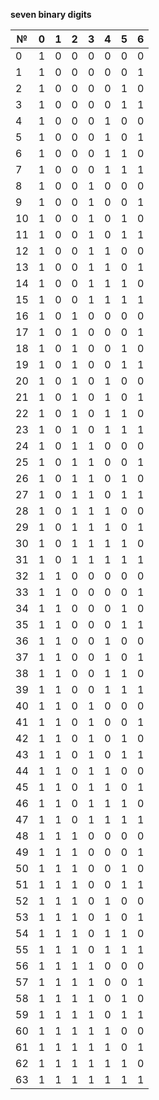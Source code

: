 **seven binary digits**

|  № | 0 | 1 | 2 | 3 | 4 | 5 | 6 |
|----|---|---|---|---|---|---|---|
|  0 | 1 | 0 | 0 | 0 | 0 | 0 | 0 |
|  1 | 1 | 0 | 0 | 0 | 0 | 0 | 1 |
|  2 | 1 | 0 | 0 | 0 | 0 | 1 | 0 |
|  3 | 1 | 0 | 0 | 0 | 0 | 1 | 1 |
|  4 | 1 | 0 | 0 | 0 | 1 | 0 | 0 |
|  5 | 1 | 0 | 0 | 0 | 1 | 0 | 1 |
|  6 | 1 | 0 | 0 | 0 | 1 | 1 | 0 |
|  7 | 1 | 0 | 0 | 0 | 1 | 1 | 1 |
|  8 | 1 | 0 | 0 | 1 | 0 | 0 | 0 |
|  9 | 1 | 0 | 0 | 1 | 0 | 0 | 1 |
| 10 | 1 | 0 | 0 | 1 | 0 | 1 | 0 |
| 11 | 1 | 0 | 0 | 1 | 0 | 1 | 1 |
| 12 | 1 | 0 | 0 | 1 | 1 | 0 | 0 |
| 13 | 1 | 0 | 0 | 1 | 1 | 0 | 1 |
| 14 | 1 | 0 | 0 | 1 | 1 | 1 | 0 |
| 15 | 1 | 0 | 0 | 1 | 1 | 1 | 1 |
| 16 | 1 | 0 | 1 | 0 | 0 | 0 | 0 |
| 17 | 1 | 0 | 1 | 0 | 0 | 0 | 1 |
| 18 | 1 | 0 | 1 | 0 | 0 | 1 | 0 |
| 19 | 1 | 0 | 1 | 0 | 0 | 1 | 1 |
| 20 | 1 | 0 | 1 | 0 | 1 | 0 | 0 |
| 21 | 1 | 0 | 1 | 0 | 1 | 0 | 1 |
| 22 | 1 | 0 | 1 | 0 | 1 | 1 | 0 |
| 23 | 1 | 0 | 1 | 0 | 1 | 1 | 1 |
| 24 | 1 | 0 | 1 | 1 | 0 | 0 | 0 |
| 25 | 1 | 0 | 1 | 1 | 0 | 0 | 1 |
| 26 | 1 | 0 | 1 | 1 | 0 | 1 | 0 |
| 27 | 1 | 0 | 1 | 1 | 0 | 1 | 1 |
| 28 | 1 | 0 | 1 | 1 | 1 | 0 | 0 |
| 29 | 1 | 0 | 1 | 1 | 1 | 0 | 1 |
| 30 | 1 | 0 | 1 | 1 | 1 | 1 | 0 |
| 31 | 1 | 0 | 1 | 1 | 1 | 1 | 1 |
| 32 | 1 | 1 | 0 | 0 | 0 | 0 | 0 |
| 33 | 1 | 1 | 0 | 0 | 0 | 0 | 1 |
| 34 | 1 | 1 | 0 | 0 | 0 | 1 | 0 |
| 35 | 1 | 1 | 0 | 0 | 0 | 1 | 1 |
| 36 | 1 | 1 | 0 | 0 | 1 | 0 | 0 |
| 37 | 1 | 1 | 0 | 0 | 1 | 0 | 1 |
| 38 | 1 | 1 | 0 | 0 | 1 | 1 | 0 |
| 39 | 1 | 1 | 0 | 0 | 1 | 1 | 1 |
| 40 | 1 | 1 | 0 | 1 | 0 | 0 | 0 |
| 41 | 1 | 1 | 0 | 1 | 0 | 0 | 1 |
| 42 | 1 | 1 | 0 | 1 | 0 | 1 | 0 |
| 43 | 1 | 1 | 0 | 1 | 0 | 1 | 1 |
| 44 | 1 | 1 | 0 | 1 | 1 | 0 | 0 |
| 45 | 1 | 1 | 0 | 1 | 1 | 0 | 1 |
| 46 | 1 | 1 | 0 | 1 | 1 | 1 | 0 |
| 47 | 1 | 1 | 0 | 1 | 1 | 1 | 1 |
| 48 | 1 | 1 | 1 | 0 | 0 | 0 | 0 |
| 49 | 1 | 1 | 1 | 0 | 0 | 0 | 1 |
| 50 | 1 | 1 | 1 | 0 | 0 | 1 | 0 |
| 51 | 1 | 1 | 1 | 0 | 0 | 1 | 1 |
| 52 | 1 | 1 | 1 | 0 | 1 | 0 | 0 |
| 53 | 1 | 1 | 1 | 0 | 1 | 0 | 1 |
| 54 | 1 | 1 | 1 | 0 | 1 | 1 | 0 |
| 55 | 1 | 1 | 1 | 0 | 1 | 1 | 1 |
| 56 | 1 | 1 | 1 | 1 | 0 | 0 | 0 |
| 57 | 1 | 1 | 1 | 1 | 0 | 0 | 1 |
| 58 | 1 | 1 | 1 | 1 | 0 | 1 | 0 |
| 59 | 1 | 1 | 1 | 1 | 0 | 1 | 1 |
| 60 | 1 | 1 | 1 | 1 | 1 | 0 | 0 |
| 61 | 1 | 1 | 1 | 1 | 1 | 0 | 1 |
| 62 | 1 | 1 | 1 | 1 | 1 | 1 | 0 |
| 63 | 1 | 1 | 1 | 1 | 1 | 1 | 1 |
